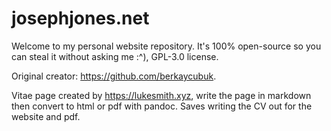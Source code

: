 # josephjones.net

Welcome to my personal website repository. It's 100% open-source so you can steal it without asking me :^), GPL-3.0 license.

Original creator: https://github.com/berkaycubuk.

Vitae page created by https://lukesmith.xyz, write the page in markdown then convert to html or pdf with pandoc. Saves writing the CV out for the website and pdf.
